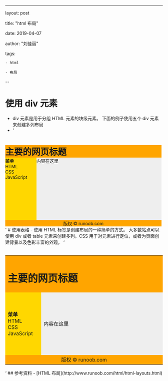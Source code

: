 --- layout:     post title:      "html 布局" date:       2019-04-07 author:     "刘佳丽"  tags:     - html       - 布局      --# 使用 div 元素- div 元素是用于分组 HTML 元素的块级元素。下面的例子使用五个 div 元素来创建多列布局- '<!DOCTYPE html><html><head> <meta charset="utf-8"> <title>菜鸟教程(runoob.com)</title> </head><body> <div id="container" style="width:500px"> <div id="header" style="background-color:#FFA500;"><h1 style="margin-bottom:0;">主要的网页标题</h1></div> <div id="menu" style="background-color:#FFD700;height:200px;width:100px;float:left;"><b>菜单</b><br>HTML<br>CSS<br>JavaScript</div> <div id="content" style="background-color:#EEEEEE;height:200px;width:400px;float:left;">内容在这里</div> <div id="footer" style="background-color:#FFA500;clear:both;text-align:center;">版权 © runoob.com</div> </div> </body></html>'# 使用表格- 使用 HTML <table> 标签是创建布局的一种简单的方式。大多数站点可以使用  div  或者  table  元素来创建多列。CSS 用于对元素进行定位，或者为页面创建背景以及色彩丰富的外观。‘<!DOCTYPE html><html><head> <meta charset="utf-8"> <title>菜鸟教程(runoob.com)</title> </head><body> <table width="500" border="0"><tr><td colspan="2" style="background-color:#FFA500;"><h1>主要的网页标题</h1></td></tr> <tr><td style="background-color:#FFD700;width:100px;"><b>菜单</b><br>HTML<br>CSS<br>JavaScript</td><td style="background-color:#eeeeee;height:200px;width:400px;">内容在这里</td></tr> <tr><td colspan="2" style="background-color:#FFA500;text-align:center;">版权 © runoob.com</td></tr></table> </body></html>‘## 参考资料- [HTML 布局](http://www.runoob.com/html/html-layouts.html)